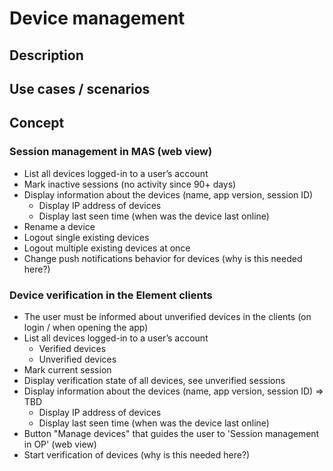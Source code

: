 # Device management

## Description

## Use cases / scenarios

## Concept

### Session management in MAS (web view)

- List all devices logged-in to a user’s account
- Mark inactive sessions (no activity since 90+ days)
- Display information about the devices (name, app version, session ID)
	- Display IP address of devices
	- Display last seen time (when was the device last online)
- Rename a device
- Logout single existing devices
- Logout multiple existing devices at once
- Change push notifications behavior for devices (why is this needed here?)

### Device verification in the Element clients

- The user must be informed about unverified devices in the clients  (on login / when opening the app)
- List all devices logged-in to a user’s account
	- Verified devices
	- Unverified devices
- Mark current session
- Display verification state of all devices, see unverified sessions
- Display information about the devices (name, app version, session ID) => TBD
	- Display IP address of devices
	- Display last seen time (when was the device last online)
- Button "Manage devices" that guides the user to 'Session management in OP' (web view)
- Start verification of devices (why is this needed here?)
